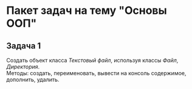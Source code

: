 # Пакет задач на тему "Основы ООП"
## Задача 1

Создать объект класса *Текстовый файл*, используя классы *Файл*, *Директория*. <br/>
Методы: создать, переименовать, вывести на консоль содержимое, дополнить, удалить.